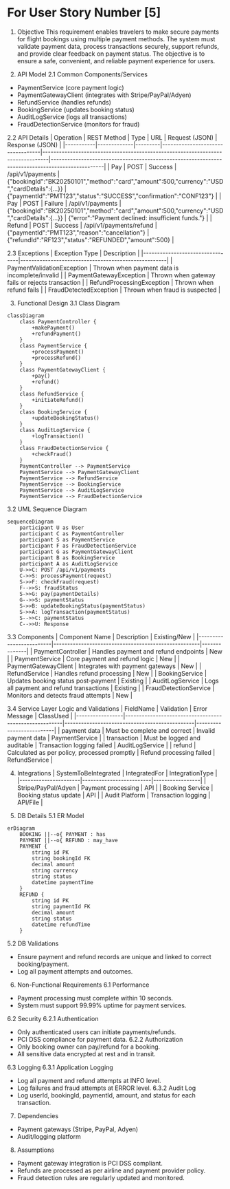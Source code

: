 # For User Story Number [5]

1. Objective
This requirement enables travelers to make secure payments for flight bookings using multiple payment methods. The system must validate payment data, process transactions securely, support refunds, and provide clear feedback on payment status. The objective is to ensure a safe, convenient, and reliable payment experience for users.

2. API Model
2.1 Common Components/Services
- PaymentService (core payment logic)
- PaymentGatewayClient (integrates with Stripe/PayPal/Adyen)
- RefundService (handles refunds)
- BookingService (updates booking status)
- AuditLogService (logs all transactions)
- FraudDetectionService (monitors for fraud)

2.2 API Details
| Operation | REST Method | Type    | URL                              | Request (JSON)                                                                 | Response (JSON)                                                                                 |
|-----------|-------------|---------|----------------------------------|--------------------------------------------------------------------------------|-------------------------------------------------------------------------------------------------|
| Pay       | POST        | Success | /api/v1/payments                 | {"bookingId":"BK20250101","method":"card","amount":500,"currency":"USD","cardDetails":{...}} | {"paymentId":"PMT123","status":"SUCCESS","confirmation":"CONF123"} |
| Pay       | POST        | Failure | /api/v1/payments                 | {"bookingId":"BK20250101","method":"card","amount":500,"currency":"USD","cardDetails":{...}} | {"error":"Payment declined: insufficient funds."} |
| Refund    | POST        | Success | /api/v1/payments/refund          | {"paymentId":"PMT123","reason":"cancellation"}                             | {"refundId":"RF123","status":"REFUNDED","amount":500} |

2.3 Exceptions
| Exception Type                  | Description                                         |
|---------------------------------|-----------------------------------------------------|
| PaymentValidationException      | Thrown when payment data is incomplete/invalid       |
| PaymentGatewayException         | Thrown when gateway fails or rejects transaction     |
| RefundProcessingException       | Thrown when refund fails                            |
| FraudDetectedException          | Thrown when fraud is suspected                      |

3. Functional Design
3.1 Class Diagram
```mermaid
classDiagram
    class PaymentController {
        +makePayment()
        +refundPayment()
    }
    class PaymentService {
        +processPayment()
        +processRefund()
    }
    class PaymentGatewayClient {
        +pay()
        +refund()
    }
    class RefundService {
        +initiateRefund()
    }
    class BookingService {
        +updateBookingStatus()
    }
    class AuditLogService {
        +logTransaction()
    }
    class FraudDetectionService {
        +checkFraud()
    }
    PaymentController --> PaymentService
    PaymentService --> PaymentGatewayClient
    PaymentService --> RefundService
    PaymentService --> BookingService
    PaymentService --> AuditLogService
    PaymentService --> FraudDetectionService
```

3.2 UML Sequence Diagram
```mermaid
sequenceDiagram
    participant U as User
    participant C as PaymentController
    participant S as PaymentService
    participant F as FraudDetectionService
    participant G as PaymentGatewayClient
    participant B as BookingService
    participant A as AuditLogService
    U->>C: POST /api/v1/payments
    C->>S: processPayment(request)
    S->>F: checkFraud(request)
    F-->>S: fraudStatus
    S->>G: pay(paymentDetails)
    G-->>S: paymentStatus
    S->>B: updateBookingStatus(paymentStatus)
    S->>A: logTransaction(paymentStatus)
    S-->>C: paymentStatus
    C-->>U: Response
```

3.3 Components
| Component Name           | Description                                         | Existing/New |
|-------------------------|-----------------------------------------------------|--------------|
| PaymentController       | Handles payment and refund endpoints                | New          |
| PaymentService          | Core payment and refund logic                       | New          |
| PaymentGatewayClient    | Integrates with payment gateways                    | New          |
| RefundService           | Handles refund processing                           | New          |
| BookingService          | Updates booking status post-payment                 | Existing     |
| AuditLogService         | Logs all payment and refund transactions            | Existing     |
| FraudDetectionService   | Monitors and detects fraud attempts                 | New          |

3.4 Service Layer Logic and Validations
| FieldName       | Validation                                             | Error Message                                 | ClassUsed                |
|-----------------|-------------------------------------------------------|-----------------------------------------------|--------------------------|
| payment data    | Must be complete and correct                          | Invalid payment data                          | PaymentService           |
| transaction     | Must be logged and auditable                          | Transaction logging failed                    | AuditLogService          |
| refund          | Calculated as per policy, processed promptly          | Refund processing failed                      | RefundService            |

4. Integrations
| SystemToBeIntegrated | IntegratedFor            | IntegrationType |
|----------------------|-------------------------|-----------------|
| Stripe/PayPal/Adyen  | Payment processing      | API             |
| Booking Service      | Booking status update   | API             |
| Audit Platform       | Transaction logging     | API/File        |

5. DB Details
5.1 ER Model
```mermaid
erDiagram
    BOOKING ||--o{ PAYMENT : has
    PAYMENT ||--o{ REFUND : may_have
    PAYMENT {
        string id PK
        string bookingId FK
        decimal amount
        string currency
        string status
        datetime paymentTime
    }
    REFUND {
        string id PK
        string paymentId FK
        decimal amount
        string status
        datetime refundTime
    }
```

5.2 DB Validations
- Ensure payment and refund records are unique and linked to correct booking/payment.
- Log all payment attempts and outcomes.

6. Non-Functional Requirements
6.1 Performance
- Payment processing must complete within 10 seconds.
- System must support 99.99% uptime for payment services.

6.2 Security
6.2.1 Authentication
- Only authenticated users can initiate payments/refunds.
- PCI DSS compliance for payment data.
6.2.2 Authorization
- Only booking owner can pay/refund for a booking.
- All sensitive data encrypted at rest and in transit.

6.3 Logging
6.3.1 Application Logging
- Log all payment and refund attempts at INFO level.
- Log failures and fraud attempts at ERROR level.
6.3.2 Audit Log
- Log userId, bookingId, paymentId, amount, and status for each transaction.

7. Dependencies
- Payment gateways (Stripe, PayPal, Adyen)
- Audit/logging platform

8. Assumptions
- Payment gateway integration is PCI DSS compliant.
- Refunds are processed as per airline and payment provider policy.
- Fraud detection rules are regularly updated and monitored.